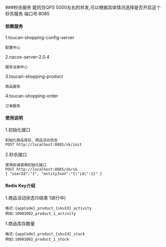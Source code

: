 ###秒杀服务
    能抗住QPS 5000左右的并发,可以根据具体情况选择是否开启这个秒杀服务
    端口号:8085
    

#### 依赖服务
1.toucan-shopping-config-server

    配置中心
    
2.nacos-server-2.0.4
    
    服务注册中心

3.toucan-shopping-product

    商品服务
    
4.toucan-shopping-order

    订单服务


#### 使用说明
1.初始化接口

    初始化商品库存、商品活动状态
    POST http://localhost:8085/sk/init
    
2.秒杀接口

    使用前请调用初始化接口
    POST http://localhost:8085/sk/sk
    { "userId":"1", "entityJson":"{\"id\":1}" }


#### Redis Key介绍
1.商品活动状态(0结束 1进行中)

    格式:{appCode}_product_{skuId}_activity
    例如:10001002_product_1_activity

1.商品库存数量

    格式:{appCode}_product_{skuId}_stock
    例如:10001002_product_1_stock